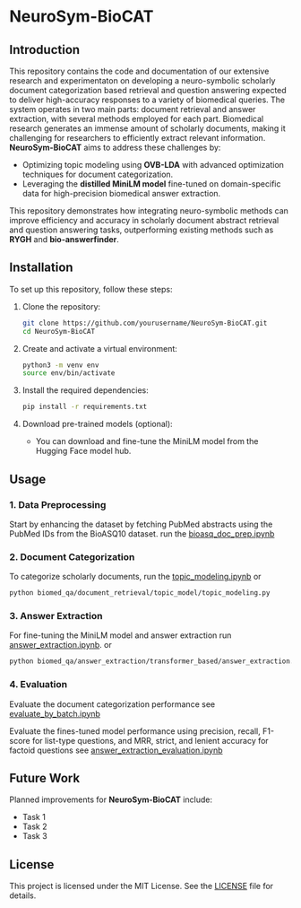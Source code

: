 # NeuroSym-BioCAT

## Introduction
This repository contains the code and documentation of our extensive research and experimentaton on developing a neuro-symbolic scholarly document categorization based retrieval and question answering expected to deliver high-accuracy responses to a variety of biomedical queries. The system operates in two main parts: document retrieval and answer extraction, with several methods employed for each part. 
Biomedical research generates an immense amount of scholarly documents, making it challenging for researchers to efficiently extract relevant information. **NeuroSym-BioCAT** aims to address these challenges by:
- Optimizing topic modeling using **OVB-LDA** with advanced optimization techniques for document categorization.
- Leveraging the **distilled MiniLM model** fine-tuned on domain-specific data for high-precision biomedical answer extraction.

This repository demonstrates how integrating neuro-symbolic methods can improve efficiency and accuracy in scholarly document abstract retrieval and question answering tasks, outperforming existing methods such as **RYGH** and **bio-answerfinder**.

## Installation

To set up this repository, follow these steps:

1. Clone the repository:
   ```bash
   git clone https://github.com/yourusername/NeuroSym-BioCAT.git
   cd NeuroSym-BioCAT
   ```

2. Create and activate a virtual environment:
   ```bash
   python3 -m venv env
   source env/bin/activate
   ```

3. Install the required dependencies:
   ```bash
   pip install -r requirements.txt
   ```

4. Download pre-trained models (optional):
   - You can download and fine-tune the MiniLM model from the Hugging Face model hub.

## Usage

### 1. **Data Preprocessing**
Start by enhancing the dataset by fetching PubMed abstracts using the PubMed IDs from the BioASQ10 dataset. run the [bioasq_doc_prep.ipynb](notebooks/bioasq_doc_prep.ipynb)

### 2. **Document Categorization**
To categorize scholarly documents, run the [topic_modeling.ipynb](notebooks/topic_modeling.ipynb)
or 
```bash
python biomed_qa/document_retrieval/topic_model/topic_modeling.py
```

### 3. **Answer Extraction**
For fine-tuning the MiniLM model and answer extraction run [answer_extraction.ipynb](notebooks/answer_extraction.ipynb). or
```bash
python biomed_qa/answer_extraction/transformer_based/answer_extraction.py
```

### 4. **Evaluation**
Evaluate the document categorization performance see [evaluate_by_batch.ipynb](notebooks/evaluate_by_batch.ipynb)

Evaluate the fines-tuned model performance using precision, recall, F1-score for list-type questions, and MRR, strict, and lenient accuracy for factoid questions see [answer_extraction_evaluation.ipynb](notebooks/answer_extraction_evaluation.ipynb)

## Future Work

Planned improvements for **NeuroSym-BioCAT** include:
- Task 1
- Task 2
- Task 3

## License

This project is licensed under the MIT License. See the [LICENSE](LICENSE) file for details.
